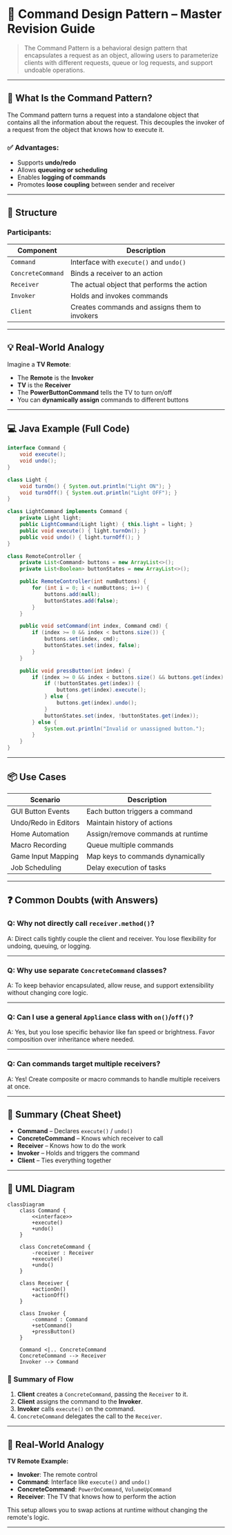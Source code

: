 # 🧠 Command Design Pattern – Master Revision Guide

> The Command Pattern is a behavioral design pattern that encapsulates a request as an object, allowing users to parameterize clients with different requests, queue or log requests, and support undoable operations.

---

## 📘 What Is the Command Pattern?

The Command pattern turns a request into a standalone object that contains all the information about the request. This decouples the invoker of a request from the object that knows how to execute it.

### ✅ Advantages:

- Supports **undo/redo**
- Allows **queueing or scheduling**
- Enables **logging of commands**
- Promotes **loose coupling** between sender and receiver

---

## 🧱 Structure

### Participants:

| Component         | Description                                   |
| ----------------- | --------------------------------------------- |
| `Command`         | Interface with `execute()` and `undo()`       |
| `ConcreteCommand` | Binds a receiver to an action                 |
| `Receiver`        | The actual object that performs the action    |
| `Invoker`         | Holds and invokes commands                    |
| `Client`          | Creates commands and assigns them to invokers |

---

## 💡 Real-World Analogy

Imagine a **TV Remote**:

- The **Remote** is the **Invoker**
- **TV** is the **Receiver**
- The **PowerButtonCommand** tells the TV to turn on/off
- You can **dynamically assign** commands to different buttons

---

## 💻 Java Example (Full Code)

```java
interface Command {
    void execute();
    void undo();
}

class Light {
    void turnOn() { System.out.println("Light ON"); }
    void turnOff() { System.out.println("Light OFF"); }
}

class LightCommand implements Command {
    private Light light;
    public LightCommand(Light light) { this.light = light; }
    public void execute() { light.turnOn(); }
    public void undo() { light.turnOff(); }
}

class RemoteController {
    private List<Command> buttons = new ArrayList<>();
    private List<Boolean> buttonStates = new ArrayList<>();

    public RemoteController(int numButtons) {
        for (int i = 0; i < numButtons; i++) {
            buttons.add(null);
            buttonStates.add(false);
        }
    }

    public void setCommand(int index, Command cmd) {
        if (index >= 0 && index < buttons.size()) {
            buttons.set(index, cmd);
            buttonStates.set(index, false);
        }
    }

    public void pressButton(int index) {
        if (index >= 0 && index < buttons.size() && buttons.get(index) != null) {
            if (!buttonStates.get(index)) {
                buttons.get(index).execute();
            } else {
                buttons.get(index).undo();
            }
            buttonStates.set(index, !buttonStates.get(index));
        } else {
            System.out.println("Invalid or unassigned button.");
        }
    }
}
```

---

## 📦 Use Cases

| Scenario             | Description                       |
| -------------------- | --------------------------------- |
| GUI Button Events    | Each button triggers a command    |
| Undo/Redo in Editors | Maintain history of actions       |
| Home Automation      | Assign/remove commands at runtime |
| Macro Recording      | Queue multiple commands           |
| Game Input Mapping   | Map keys to commands dynamically  |
| Job Scheduling       | Delay execution of tasks          |

---

## ❓ Common Doubts (with Answers)

### Q: Why not directly call `receiver.method()`?

A: Direct calls tightly couple the client and receiver. You lose flexibility for undoing, queuing, or logging.

---

### Q: Why use separate `ConcreteCommand` classes?

A: To keep behavior encapsulated, allow reuse, and support extensibility without changing core logic.

---

### Q: Can I use a general `Appliance` class with `on()`/`off()`?

A: Yes, but you lose specific behavior like fan speed or brightness. Favor composition over inheritance where needed.

---

### Q: Can commands target multiple receivers?

A: Yes! Create composite or macro commands to handle multiple receivers at once.

---

## 📌 Summary (Cheat Sheet)

- **Command** – Declares `execute()` / `undo()`
- **ConcreteCommand** – Knows which receiver to call
- **Receiver** – Knows how to do the work
- **Invoker** – Holds and triggers the command
- **Client** – Ties everything together

---

## 🔰 UML Diagram
```mermaid
classDiagram
    class Command {
        <<interface>>
        +execute()
        +undo()
    }

    class ConcreteCommand {
        -receiver : Receiver
        +execute()
        +undo()
    }

    class Receiver {
        +actionOn()
        +actionOff()
    }

    class Invoker {
        -command : Command
        +setCommand()
        +pressButton()
    }

    Command <|.. ConcreteCommand
    ConcreteCommand --> Receiver
    Invoker --> Command
```

### 🔁 Summary of Flow

1. **Client** creates a `ConcreteCommand`, passing the `Receiver` to it.
2. **Client** assigns the command to the **Invoker**.
3. **Invoker** calls `execute()` on the command.
4. `ConcreteCommand` delegates the call to the `Receiver`.

---

## 🧠 Real-World Analogy

**TV Remote Example:**

- **Invoker**: The remote control
- **Command**: Interface like `execute()` and `undo()`
- **ConcreteCommand**: `PowerOnCommand`, `VolumeUpCommand`
- **Receiver**: The TV that knows how to perform the action

This setup allows you to swap actions at runtime without changing the remote's logic.

---
